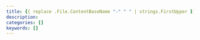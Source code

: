```yaml
---
title: {{ replace .File.ContentBaseName "-" " " | strings.FirstUpper }}
description:
categories: []
keywords: []
---
```

